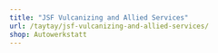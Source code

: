 ```yaml
---
title: "JSF Vulcanizing and Allied Services"
url: /taytay/jsf-vulcanizing-and-allied-services/
shop: Autowerkstatt
---
```

